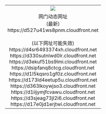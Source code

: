 ﻿<table>
  <tr></tr>
  <tr><td colspan=2 align=center><img src="https://d527u41ws8pnm.cloudfront.net/Up/oGate.jpg" /></td></tr>
  <tr><td colspan=2 align=center>网门动态网址<br/>(最新)
<br>https://d527u41ws8pnm.cloudfront.net
<br/><br/>(以下网址可能失效)
<br>https://d4sr6493374xh.cloudfront.net
<br>https://d330sutnlwd0lr.cloudfront.net
<br>https://d3ekuf51bs9lmi.cloudfront.net
<br>https://dsipfanq8ctcg.cloudfront.net
<br>https://d1l5kqsro1gf0z.cloudfront.net
<br>https://d173ld4eetup5u.cloudfront.net
<br>https://d363lkoywjso3.cloudfront.net
<br>https://d1iijymjfcvawu.cloudfront.net
<br>https://d3sjeag73jl2i6.cloudfront.net
<br>https://d17e0jd1erjtwi.cloudfront.net
    </td>
  </tr>
</table>
